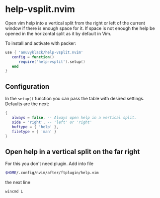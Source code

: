 # help-vsplit.nvim

Open vim help into a vertical split from the right or left of the current
window if there is enough space for it.  If space is not enough the help be
opened in the horizontal split as it by default in Vim.

To install and activate with packer:

```lua
use { 'anuvyklack/help-vsplit.nvim'
   config = function()
      require('help-vsplit').setup()
   end
}
```

## Configuration

In the `setup()` function you can pass the table with desired settings.
Defaults are the next:

```lua
{
   always = false, -- Always open help in a vertical split.
   side = 'right', -- 'left' or 'right'
   buftype = { 'help' },
   filetype = { 'man' }
}
```

## Open help in a vertical split on the far right

For this you don't need plugin. Add into file

```sh
$HOME/.config/nvim/after/ftplugin/help.vim
```

the next line

```vim
wincmd L
```

